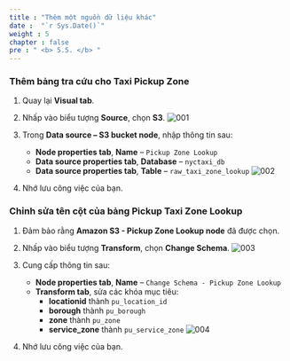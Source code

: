```yaml
---
title : "Thêm một nguồn dữ liệu khác"
date :  "`r Sys.Date()`" 
weight : 5
chapter : false
pre : " <b> 5.5. </b> "
---
```


### Thêm bảng tra cứu cho **Taxi Pickup Zone**

1. Quay lại **Visual tab**.
2. Nhấp vào biểu tượng **Source**, chọn **S3**.
![001](../../../images/5.transforming/5.5/001.png)

3. Trong **Data source – S3 bucket node**, nhập thông tin sau:
   - **Node properties tab**, **Name** – `Pickup Zone Lookup`
   - **Data source properties tab**, **Database** – `nyctaxi_db`
   - **Data source properties tab**, **Table** – `raw_taxi_zone_lookup`
![002](../../../images/5.transforming/5.5/002.png)

5. Nhớ lưu công việc của bạn.

### Chỉnh sửa tên cột của bảng **Pickup Taxi Zone Lookup**

1. Đảm bảo rằng **Amazon S3 - Pickup Zone Lookup node** đã được chọn.
2. Nhấp vào biểu tượng **Transform**, chọn **Change Schema**.
![003](../../../images/5.transforming/5.5/003.png)

3. Cung cấp thông tin sau:
   - **Node properties tab**, **Name** – `Change Schema - Pickup Zone Lookup`
   - **Transform tab**, sửa các khóa mục tiêu:
     - **locationid** thành `pu_location_id`
     - **borough** thành `pu_borough`
     - **zone** thành `pu_zone`
     - **service_zone** thành `pu_service_zone`
![004](../../../images/5.transforming/5.5/004.png)

4. Nhớ lưu công việc của bạn.

